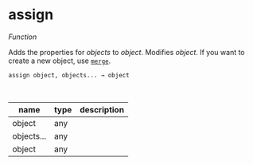 # assign

_Function_

Adds the properties for _objects_ to _object_. Modifies _object_. If you want to create a new object, use [`merge`](#merge).

<pre><code>assign object, objects... &rarr; object</code></pre>
<br>

| name | type | description |
|------|------|-------------|
|object|any||
|objects...|any||
|object|any||


